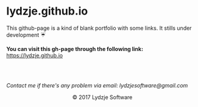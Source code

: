 # lydzje.github.io #

This github-page is a kind of blank portfolio with some links. It stills
under development :umbrella:

**You can visit this gh-page through the following link:** https://lydzje.github.io

<br>
<br>

_Contact me if there's any problem via email: lydzjesoftware@gmail.com_

<p align="center">© 2017 Lydzje Software</p>
